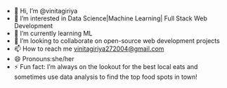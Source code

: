 - 👋 Hi, I’m @vinitagiriya
- 👀 I’m interested in Data Science|Machine Learning| Full Stack Web Development
- 🌱 I’m currently learning ML
- 💞️ I’m looking to collaborate on open-source web development projects
- 📫 How to reach me vinitagiriya272004@gmail.com
- 😄 Pronouns:she/her
- ⚡ Fun fact: I’m always on the lookout for the best local eats and sometimes use data analysis to find the top food spots in town!

<!---
vinitagiriya/vinitagiriya is a ✨ special ✨ repository because its `README.md` (this file) appears on your GitHub profile.
You can click the Preview link to take a look at your changes.
--->
